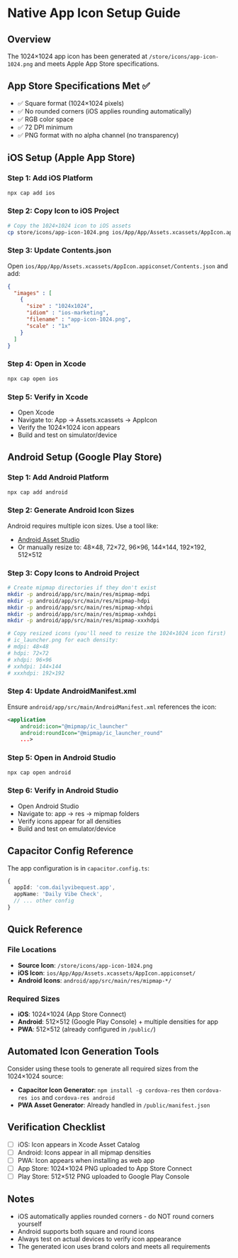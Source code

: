 # Native App Icon Setup Guide

## Overview
The 1024×1024 app icon has been generated at `/store/icons/app-icon-1024.png` and meets Apple App Store specifications.

## App Store Specifications Met ✅
- ✅ Square format (1024×1024 pixels)
- ✅ No rounded corners (iOS applies rounding automatically)
- ✅ RGB color space
- ✅ 72 DPI minimum
- ✅ PNG format with no alpha channel (no transparency)

## iOS Setup (Apple App Store)

### Step 1: Add iOS Platform
```bash
npx cap add ios
```

### Step 2: Copy Icon to iOS Project
```bash
# Copy the 1024×1024 icon to iOS assets
cp store/icons/app-icon-1024.png ios/App/App/Assets.xcassets/AppIcon.appiconset/
```

### Step 3: Update Contents.json
Open `ios/App/App/Assets.xcassets/AppIcon.appiconset/Contents.json` and add:
```json
{
  "images" : [
    {
      "size" : "1024x1024",
      "idiom" : "ios-marketing",
      "filename" : "app-icon-1024.png",
      "scale" : "1x"
    }
  ]
}
```

### Step 4: Open in Xcode
```bash
npx cap open ios
```

### Step 5: Verify in Xcode
- Open Xcode
- Navigate to: App → Assets.xcassets → AppIcon
- Verify the 1024×1024 icon appears
- Build and test on simulator/device

## Android Setup (Google Play Store)

### Step 1: Add Android Platform
```bash
npx cap add android
```

### Step 2: Generate Android Icon Sizes
Android requires multiple icon sizes. Use a tool like:
- [Android Asset Studio](https://romannurik.github.io/AndroidAssetStudio/icons-launcher.html)
- Or manually resize to: 48×48, 72×72, 96×96, 144×144, 192×192, 512×512

### Step 3: Copy Icons to Android Project
```bash
# Create mipmap directories if they don't exist
mkdir -p android/app/src/main/res/mipmap-mdpi
mkdir -p android/app/src/main/res/mipmap-hdpi
mkdir -p android/app/src/main/res/mipmap-xhdpi
mkdir -p android/app/src/main/res/mipmap-xxhdpi
mkdir -p android/app/src/main/res/mipmap-xxxhdpi

# Copy resized icons (you'll need to resize the 1024×1024 icon first)
# ic_launcher.png for each density:
# mdpi: 48×48
# hdpi: 72×72
# xhdpi: 96×96
# xxhdpi: 144×144
# xxxhdpi: 192×192
```

### Step 4: Update AndroidManifest.xml
Ensure `android/app/src/main/AndroidManifest.xml` references the icon:
```xml
<application
    android:icon="@mipmap/ic_launcher"
    android:roundIcon="@mipmap/ic_launcher_round"
    ...>
```

### Step 5: Open in Android Studio
```bash
npx cap open android
```

### Step 6: Verify in Android Studio
- Open Android Studio
- Navigate to: app → res → mipmap folders
- Verify icons appear for all densities
- Build and test on emulator/device

## Capacitor Config Reference
The app configuration is in `capacitor.config.ts`:
```typescript
{
  appId: 'com.dailyvibequest.app',
  appName: 'Daily Vibe Check',
  // ... other config
}
```

## Quick Reference

### File Locations
- **Source Icon**: `/store/icons/app-icon-1024.png`
- **iOS Icon**: `ios/App/App/Assets.xcassets/AppIcon.appiconset/`
- **Android Icons**: `android/app/src/main/res/mipmap-*/`

### Required Sizes
- **iOS**: 1024×1024 (App Store Connect)
- **Android**: 512×512 (Google Play Console) + multiple densities for app
- **PWA**: 512×512 (already configured in `/public/`)

## Automated Icon Generation Tools
Consider using these tools to generate all required sizes from the 1024×1024 source:
- **Capacitor Icon Generator**: `npm install -g cordova-res` then `cordova-res ios` and `cordova-res android`
- **PWA Asset Generator**: Already handled in `/public/manifest.json`

## Verification Checklist
- [ ] iOS: Icon appears in Xcode Asset Catalog
- [ ] Android: Icons appear in all mipmap densities
- [ ] PWA: Icon appears when installing as web app
- [ ] App Store: 1024×1024 PNG uploaded to App Store Connect
- [ ] Play Store: 512×512 PNG uploaded to Google Play Console

## Notes
- iOS automatically applies rounded corners - do NOT round corners yourself
- Android supports both square and round icons
- Always test on actual devices to verify icon appearance
- The generated icon uses brand colors and meets all requirements
